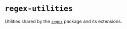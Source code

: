 # `regex-utilities`

Utilities shared by the [`regex`](https://github.com/slevithan/regex) package and its extensions.
